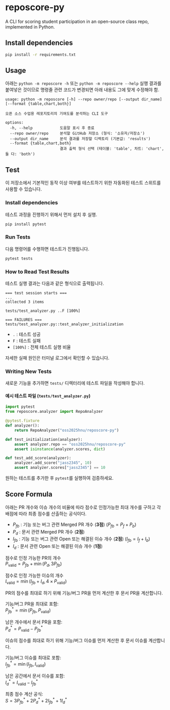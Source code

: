 # reposcore-py
A CLI for scoring student participation in an open-source class repo, implemented in Python.

## Install dependencies

```bash
pip install -r requirements.txt
```

## Usage
아래는 `python -m reposcore -h` 또는 `python -m reposcore --help` 실행 결과를 붙여넣은 것이므로
명령줄 관련 코드가 변경되면 아래 내용도 그에 맞게 수정해야 함.

```
usage: python -m reposcore [-h] --repo owner/repo [--output dir_name] [--format {table,chart,both}]

오픈 소스 수업용 레포지토리의 기여도를 분석하는 CLI 도구

options:
  -h, --help            도움말 표시 후 종료
  --repo owner/repo     분석할 GitHub 저장소 (형식: '소유자/저장소')
  --output dir_name     분석 결과를 저장할 디렉토리 (기본값: 'results')
  --format {table,chart,both}
                        결과 출력 형식 선택 (테이블: 'table', 차트: 'chart', 둘 다: 'both')
```

## Test

이 저장소에서 기본적인 동작 이상 여부를 테스트하기 위한 자동화된 테스트 스위트를 사용할 수 있습니다.

### Install dependencies

테스트 과정을 진행하기 위해서 먼저 설치 후 실행.
```bash
pip install pytest
```

### Run Tests
다음 명령어를 수행하면 테스트가 진행됩니다.
```bash
pytest tests
```

### How to Read Test Results

테스트 실행 결과는 다음과 같은 형식으로 출력됩니다.
```
=== test session starts ===
...
collected 3 items

tests/test_analyzer.py ..F [100%]

=== FAILURES ===
tests/test_analyzer.py::test_analyzer_initialization
```
- `.` : 테스트 성공
- `F` : 테스트 실패
- `[100%]` : 전체 테스트 실행 비율

자세한 실패 원인은 터미널 로그에서 확인할 수 있습니다.

### Writing New Tests

새로운 기능을 추가하면 `tests/` 디렉터리에 테스트 파일을 작성해야 합니다.

#### 예시 테스트 파일 (`tests/test_analyzer.py`)
```python
import pytest
from reposcore.analyzer import RepoAnalyzer

@pytest.fixture
def analyzer():
    return RepoAnalyzer("oss2025hnu/reposcore-py")

def test_initialization(analyzer):
    assert analyzer.repo == "oss2025hnu/reposcore-py"
    assert isinstance(analyzer.scores, dict)

def test_add_score(analyzer):
    analyzer.add_score("jass2345", 10)
    assert analyzer.scores["jass2345"] == 10
```
원하는 테스트를 추가한 후 `pytest`를 실행하여 검증하세요.

## Score Formula
아래는 PR 개수와 이슈 개수의 비율에 따라 점수로 인정가능한 최대 개수를 구하고 각 배점에 따라 최종 점수를 산출하는 공식이다.

- $P_{fb}$ : 기능 또는 버그 관련 Merged PR 개수 (**3점**) ($P_{fb} = P_f + P_b$)  
- $P_d$ : 문서 관련 Merged PR 개수 (**2점**)  
- $I_{fb}$ : 기능 또는 버그 관련 Open 또는 해결된 이슈 개수 (**2점**) ($I_{fb} = I_f + I_b$)  
- $I_d$ : 문서 관련 Open 또는 해결된 이슈 개수 (**1점**)

점수로 인정 가능한 PR의 개수\
$P_{\text{valid}} = P_{fb} + \min(P_d, 3P_{fb})$

점수로 인정 가능한 이슈의 개수\
$I_{\text{valid}} = \min(I_{fb} + I_d, 4 \times P_{\text{valid}})$

PR의 점수를 최대로 하기 위해 기능/버그 PR을 먼저 계산한 후 문서 PR을 계산합니다.

기능/버그 PR을 최대로 포함:\
$P_{fb}^* = \min(P_{fb}, P_{\text{valid}})$

남은 개수에서 문서 PR을 포함:\
$P_d^* = P_{\text{valid}} - P_{fb}^*$

이슈의 점수를 최대로 하기 위해 기능/버그 이슈를 먼저 계산한 후 문서 이슈를 계산합니다.

기능/버그 이슈를 최대로 포함:\
$I_{fb}^* = \min(I_{fb}, I_{\text{valid}})$

남은 공간에서 문서 이슈를 포함:\
$I_d^* = I_{\text{valid}} - I_{fb}^*$

최종 점수 계산 공식:\
$S = 3P_{fb}^* + 2P_d^* + 2I_{fb}^* + 1I_d^*$
